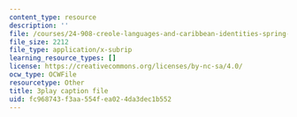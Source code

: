 ```yaml
---
content_type: resource
description: ''
file: /courses/24-908-creole-languages-and-caribbean-identities-spring-2017/fc968743f3aa554fea024da3dec1b552_fh1bvrJN4Fc.srt
file_size: 2212
file_type: application/x-subrip
learning_resource_types: []
license: https://creativecommons.org/licenses/by-nc-sa/4.0/
ocw_type: OCWFile
resourcetype: Other
title: 3play caption file
uid: fc968743-f3aa-554f-ea02-4da3dec1b552
---
```

